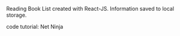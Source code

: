 Reading Book List created with React-JS. Information saved to local storage.

code tutorial: Net Ninja
